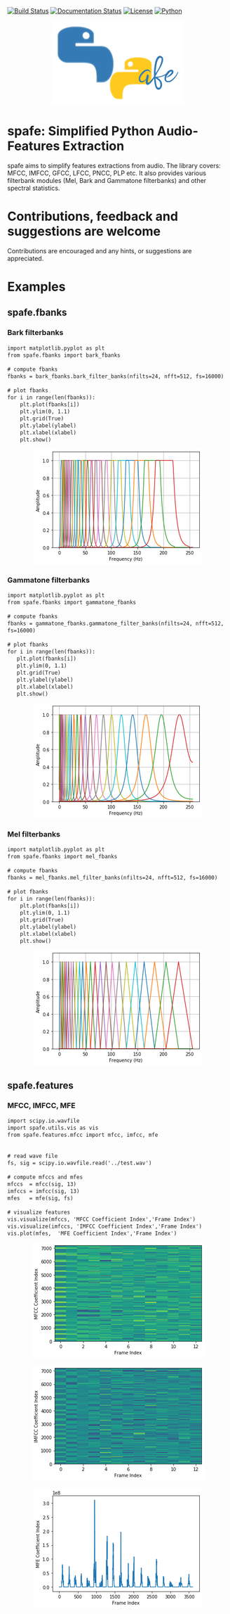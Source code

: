 [![Build Status](https://travis-ci.org/SuperKogito/spafe.svg?branch=master)](https://travis-ci.org/SuperKogito/spafe)
[![Documentation Status](https://readthedocs.org/projects/spafe/badge/?version=latest)](https://spafe.readthedocs.io/en/latest/?badge=latest)
[![License](https://img.shields.io/badge/license-BSD%203--Clause%20License%20(Revised)%20-blue)](https://github.com/SuperKogito/spafe/blob/master/LICENSE)
[![Python](https://img.shields.io/badge/python%20-3.5%2B-blue)](https://www.python.org/downloads/release/python-350/)

<p align="center">
<img src="logo.jpg">
</p>

# spafe: Simplified Python Audio-Features Extraction
spafe aims to simplify features extractions from audio. The library covers: MFCC, IMFCC, GFCC, LFCC, PNCC, PLP etc.
It also provides various filterbank modules (Mel, Bark and Gammatone filterbanks) and other spectral statistics.

# Contributions, feedback and suggestions are welcome
Contributions are encouraged and any hints, or suggestions are appreciated.



# Examples
## spafe.fbanks
### Bark filterbanks

    import matplotlib.pyplot as plt
    from spafe.fbanks import bark_fbanks

    # compute fbanks
    fbanks = bark_fbanks.bark_filter_banks(nfilts=24, nfft=512, fs=16000)

    # plot fbanks
    for i in range(len(fbanks)):
        plt.plot(fbanks[i])
        plt.ylim(0, 1.1)
        plt.grid(True)
        plt.ylabel(ylabel)
        plt.xlabel(xlabel)
        plt.show()

<p align="center">
<img src="docs/source/fbanks/images/bark_fbanks.png">
</p>

### Gammatone filterbanks

    import matplotlib.pyplot as plt
    from spafe.fbanks import gammatone_fbanks

    # compute fbanks
    fbanks = gammatone_fbanks.gammatone_filter_banks(nfilts=24, nfft=512, fs=16000)

    # plot fbanks
    for i in range(len(fbanks)):
       plt.plot(fbanks[i])
       plt.ylim(0, 1.1)
       plt.grid(True)
       plt.ylabel(ylabel)
       plt.xlabel(xlabel)
       plt.show()

<p align="center">
<img src="docs/source/fbanks/images/gammatone_fbanks.png">
</p>

### Mel filterbanks
    import matplotlib.pyplot as plt
    from spafe.fbanks import mel_fbanks

    # compute fbanks
    fbanks = mel_fbanks.mel_filter_banks(nfilts=24, nfft=512, fs=16000)

    # plot fbanks
    for i in range(len(fbanks)):
        plt.plot(fbanks[i])
        plt.ylim(0, 1.1)
        plt.grid(True)
        plt.ylabel(ylabel)
        plt.xlabel(xlabel)
        plt.show()


<p align="center">
<img src="docs/source/fbanks/images/mel_fbanks.png">
</p>

## spafe.features
### MFCC, IMFCC, MFE
    import scipy.io.wavfile
    import spafe.utils.vis as vis
    from spafe.features.mfcc import mfcc, imfcc, mfe


    # read wave file
    fs, sig = scipy.io.wavfile.read('../test.wav')

    # compute mfccs and mfes
    mfccs  = mfcc(sig, 13)
    imfccs = imfcc(sig, 13)
    mfes   = mfe(sig, fs)

    # visualize features
    vis.visualize(mfccs, 'MFCC Coefficient Index','Frame Index')
    vis.visualize(imfccs, 'IMFCC Coefficient Index','Frame Index')
    vis.plot(mfes,  'MFE Coefficient Index','Frame Index')


<p align="center">
<img src="docs/source/features/images/mfcc.png">
</p>

<p align="center">
<img src="docs/source/features/images/imfcc.png">
</p>

<p align="center">
<img src="docs/source/features/images/mfe.png">
</p>
